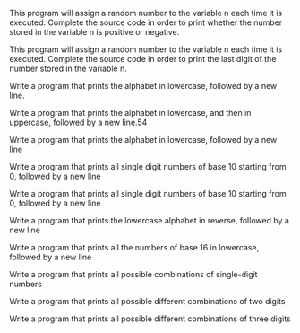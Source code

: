 This program will assign a random number to the variable n each time it is executed. Complete the source code in order to print whether the number stored in the variable n is positive or negative.

This program will assign a random number to the variable n each time it is executed. Complete the source code in order to print the last digit of the number stored in the variable n.

Write a program that prints the alphabet in lowercase, followed by a new line.

Write a program that prints the alphabet in lowercase, and then in uppercase, followed by a new line.54

Write a program that prints the alphabet in lowercase, followed by a new line

Write a program that prints all single digit numbers of base 10 starting from 0, followed by a new line

Write a program that prints all single digit numbers of base 10 starting from 0, followed by a new line

Write a program that prints the lowercase alphabet in reverse, followed by a new line

Write a program that prints all the numbers of base 16 in lowercase, followed by a new line

Write a program that prints all possible combinations of single-digit numbers

Write a program that prints all possible different combinations of two digits

Write a program that prints all possible different combinations of three digits
